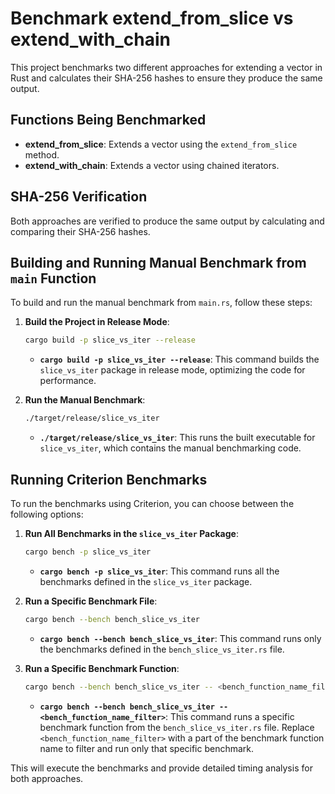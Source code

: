 # Benchmark extend_from_slice vs extend_with_chain

This project benchmarks two different approaches for extending a vector in Rust and calculates their SHA-256 hashes to ensure they produce the same output.

## Functions Being Benchmarked
- **extend_from_slice**: Extends a vector using the `extend_from_slice` method.
- **extend_with_chain**: Extends a vector using chained iterators.

## SHA-256 Verification
Both approaches are verified to produce the same output by calculating and comparing their SHA-256 hashes.

## Building and Running Manual Benchmark from `main` Function

To build and run the manual benchmark from `main.rs`, follow these steps:

1. **Build the Project in Release Mode**:
    ```bash
    cargo build -p slice_vs_iter --release
    ```
   - **`cargo build -p slice_vs_iter --release`**: This command builds the `slice_vs_iter` package in release mode, optimizing the code for performance.

2. **Run the Manual Benchmark**:
    ```bash
    ./target/release/slice_vs_iter
    ```
   - **`./target/release/slice_vs_iter`**: This runs the built executable for `slice_vs_iter`, which contains the manual benchmarking code.

## Running Criterion Benchmarks
To run the benchmarks using Criterion, you can choose between the following options:

1. **Run All Benchmarks in the `slice_vs_iter` Package**:
    ```bash
    cargo bench -p slice_vs_iter
    ```
   - **`cargo bench -p slice_vs_iter`**: This command runs all the benchmarks defined in the `slice_vs_iter` package.

2. **Run a Specific Benchmark File**:
    ```bash
    cargo bench --bench bench_slice_vs_iter
    ```
   - **`cargo bench --bench bench_slice_vs_iter`**: This command runs only the benchmarks defined in the `bench_slice_vs_iter.rs` file.

3. **Run a Specific Benchmark Function**:
    ```bash
    cargo bench --bench bench_slice_vs_iter -- <bench_function_name_filter>
    ```
   - **`cargo bench --bench bench_slice_vs_iter -- <bench_function_name_filter>`**: This command runs a specific benchmark function from the `bench_slice_vs_iter.rs` file. Replace `<bench_function_name_filter>` with a part of the benchmark function name to filter and run only that specific benchmark.

This will execute the benchmarks and provide detailed timing analysis for both approaches.